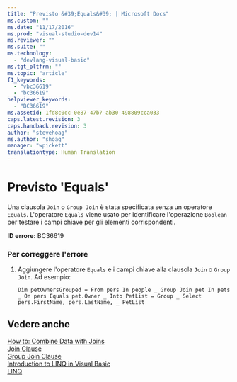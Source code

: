 ```yaml
---
title: "Previsto &#39;Equals&#39; | Microsoft Docs"
ms.custom: ""
ms.date: "11/17/2016"
ms.prod: "visual-studio-dev14"
ms.reviewer: ""
ms.suite: ""
ms.technology: 
  - "devlang-visual-basic"
ms.tgt_pltfrm: ""
ms.topic: "article"
f1_keywords: 
  - "vbc36619"
  - "bc36619"
helpviewer_keywords: 
  - "BC36619"
ms.assetid: 1fd8c0dc-0e87-47b7-ab30-498809cca033
caps.latest.revision: 3
caps.handback.revision: 3
author: "stevehoag"
ms.author: "shoag"
manager: "wpickett"
translationtype: Human Translation
---
```

# Previsto &#39;Equals&#39;
Una clausola `Join` o `Group Join` è stata specificata senza un operatore `Equals`. L'operatore `Equals` viene usato per identificare l'operazione `Boolean` per testare i campi chiave per gli elementi corrispondenti.  
  
 **ID errore:** BC36619  
  
### Per correggere l'errore  
  
1.  Aggiungere l'operatore `Equals` e i campi chiave alla clausola `Join` o `Group Join`. Ad esempio:  
  
    ```vb#  
    Dim petOwnersGrouped = From pers In people _ Group Join pet In pets _ On pers Equals pet.Owner _ Into PetList = Group _ Select pers.FirstName, pers.LastName, _ PetList  
    ```  
  
## Vedere anche  
 [How to: Combine Data with Joins](../../visual-basic/programming-guide/language-features/linq/how-to-combine-data-with-linq-by-using-joins.md)   
 [Join Clause](../../visual-basic/language-reference/queries/join-clause.md)   
 [Group Join Clause](../../visual-basic/language-reference/queries/group-join-clause.md)   
 [Introduction to LINQ in Visual Basic](../../visual-basic/programming-guide/language-features/linq/introduction-to-linq.md)   
 [LINQ](../../visual-basic/programming-guide/language-features/linq/index.md)